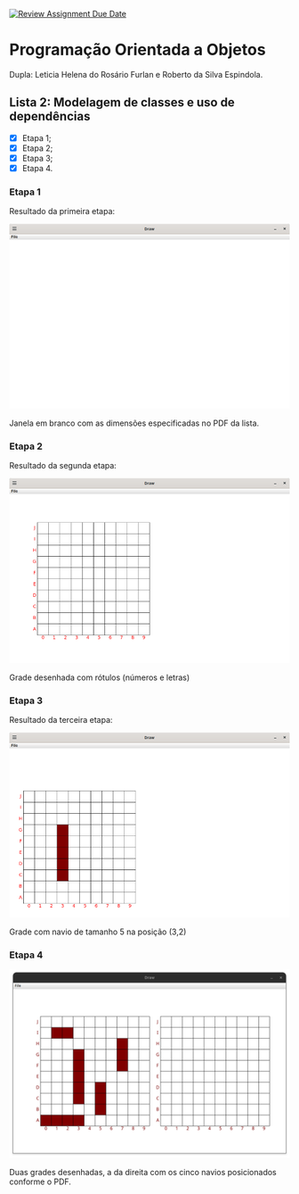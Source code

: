 [![Review Assignment Due Date](https://classroom.github.com/assets/deadline-readme-button-22041afd0340ce965d47ae6ef1cefeee28c7c493a6346c4f15d667ab976d596c.svg)](https://classroom.github.com/a/bK9ZtlsU)

# Programação Orientada a Objetos

Dupla: Leticia Helena do Rosário Furlan e Roberto da Silva Espindola.

## Lista 2: Modelagem de classes e uso de dependências

- [X] Etapa 1;
- [X] Etapa 2;
- [X] Etapa 3;
- [X] Etapa 4.

### Etapa 1

Resultado da primeira etapa:

![etapa1](/imagens/etapa1.png)

Janela em branco com as dimensões especificadas no PDF da lista.
### Etapa 2

Resultado da segunda etapa:

![etapa2.png](/imagens/etapa2.png)

Grade desenhada com rótulos (números e letras)

### Etapa 3

Resultado da terceira etapa:

![etapa3.png](/imagens/etapa3.png)

Grade com navio de tamanho 5 na posição (3,2)
### Etapa 4

![etapa4](/imagens/etapa4.png)

Duas grades desenhadas, a da direita com os cinco navios posicionados conforme o PDF.